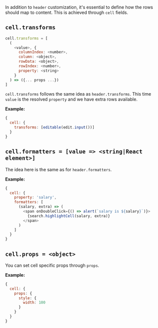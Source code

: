 In addition to `header` customization, it's essential to define how the rows should map to content. This is achieved through `cell` fields.

## **`cell.transforms`**

```javascript
cell.transforms = [
  (
    <value>, {
      columnIndex: <number>,
      column: <object>,
      rowData: <object>,
      rowIndex: <number>,
      property: <string>
    }
  ) => ({... props ...})
]
```

`cell.transforms` follows the same idea as `header.transforms`. This time `value` is the resolved `property` and we have extra rows available.

**Example:**

```javascript
{
  cell: {
    transforms: [editable(edit.input())]
  }
}
```

## **`cell.formatters = [value => <string|React element>]`**

The idea here is the same as for `header.formatters`.

**Example:**

```javascript
{
  cell: {
    property: 'salary',
    formatters: [
      (salary, extra) => (
        <span onDoubleClick={() => alert(`salary is ${salary}`)}>
          {search.highlightCell(salary, extra)}
        </span>
      )
    ]
  }
}
```

## **`cell.props = <object>`**

You can set cell specific props through `props`.

**Example:**

```javascript
{
  cell: {
    props: {
      style: {
        width: 100
      }
    }
  }
}
```

